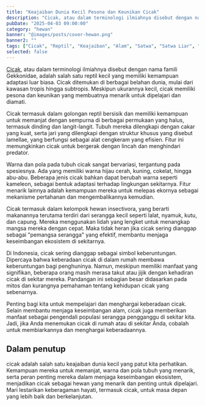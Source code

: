 ```yaml
---
title: "Keajaiban Dunia Kecil Pesona dan Keunikan Cicak"
description: "Cicak, atau dalam terminologi ilmiahnya disebut dengan nama famili Gekkonidae, adalah salah satu reptil kecil yang memiliki kemampuan adaptasi luar biasa. Cicak ditemukan di berbagai belahan dunia, mulai dari kawasan tropis hingga subtropis."
pubDate: "2025-04-03 09:00:00"
category: "hewan"
banner: "@images/posts/cover-hewan.png"
banner2: ""
tags: ["Cicak", "Reptil", "Keajaiban", "Alam", "Satwa", "Satwa Liar", "Hewan"]
selected: false
---
```


[Cicak](https://id.m.wikipedia.org/wiki/Cecak), atau dalam terminologi ilmiahnya disebut dengan nama famili Gekkonidae, adalah salah satu reptil kecil yang memiliki kemampuan adaptasi luar biasa. Cicak ditemukan di berbagai belahan dunia, mulai dari kawasan tropis hingga subtropis. Meskipun ukurannya kecil, cicak memiliki pesona dan keunikan yang membuatnya menarik untuk dipelajari dan diamati. 

Cicak termasuk dalam golongan reptil bersisik dan memiliki kemampuan untuk memanjat dengan sempurna di berbagai permukaan yang halus, termasuk dinding dan langit-langit. Tubuh mereka dilengkapi dengan cakar yang kuat, serta jari yang dilengkapi dengan struktur khusus yang disebut lamellae, yang berfungsi sebagai alat cengkeram yang efisien. Fitur ini memungkinkan cicak untuk bergerak dengan lincah dan menghindari predator.

Warna dan pola pada tubuh cicak sangat bervariasi, tergantung pada spesiesnya. Ada yang memiliki warna hijau cerah, kuning, cokelat, hingga abu-abu. Beberapa jenis cicak bahkan dapat berubah warna seperti kameleon, sebagai bentuk adaptasi terhadap lingkungan sekitarnya. Fitur menarik lainnya adalah kemampuan mereka untuk melepas ekornya sebagai mekanisme pertahanan dan mengembalikannya kemudian.

Cicak termasuk dalam kelompok hewan insectivora, yang berarti makanannya terutama terdiri dari serangga kecil seperti lalat, nyamuk, kutu, dan capung. Mereka menggunakan lidah yang lengket untuk menangkap mangsa mereka dengan cepat. Maka tidak heran jika cicak sering dianggap sebagai "pemangsa serangga" yang efektif, membantu menjaga keseimbangan ekosistem di sekitarnya.

Di Indonesia, cicak sering dianggap sebagai simbol keberuntungan. Dipercaya bahwa keberadaan cicak di dalam rumah membawa keberuntungan bagi penghuninya. Namun, meskipun memiliki manfaat yang signifikan, beberapa orang masih merasa takut atau jijik dengan kehadiran cicak di sekitar mereka. Pandangan ini sebagian besar didasarkan pada mitos dan kurangnya pemahaman tentang kehidupan cicak yang sebenarnya.

Penting bagi kita untuk mempelajari dan menghargai keberadaan cicak. Selain membantu menjaga keseimbangan alam, cicak juga memberikan manfaat sebagai pengendali populasi serangga pengganggu di sekitar kita. Jadi, jika Anda menemukan cicak di rumah atau di sekitar Anda, cobalah untuk membiarkannya dan menghargai keberadaannya.

## Dalam penutup

cicak adalah salah satu keajaiban dunia kecil yang patut kita perhatikan. Kemampuan mereka untuk memanjat, warna dan pola tubuh yang menarik, serta peran penting mereka dalam menjaga keseimbangan ekosistem, menjadikan cicak sebagai hewan yang menarik dan penting untuk dipelajari. Mari lestarikan keberagaman hayati, termasuk cicak, untuk masa depan yang lebih baik dan berkelanjutan.